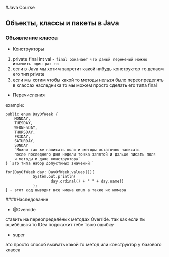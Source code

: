 #Java Course 
## Объекты, классы и пакеты в Java
### Объявление класса
* Конструкторы
1) private final int val - `final означает что даный переменый можно
изменить один раз то`
2) если в Java мы хотим запретит какой нибудь конструктор 
то делаем его тип private 
3) если мы хотим чтобы какой то методы нельзя было переопределять в 
классах наследника то мы можем просто сделать его типа final 
* Перечисления 

example:

    public enum DayOfWeek {
        MONDAY,
        TUESDAY,
        WEDNESDAY,
        THURSDAY,
        FRIDAY,
        SATURDAY,
        SUNDAY
        `Можно так же написать поля и методы остаточно написать 
        после последнего дня недели точка запятой и дальше писать поля
        и методы и даже конструкторы`
    } `Это типа набор допустимых значений `
    
    for(DayOfWeek day: DayOfWeek.values()){
                System.out.println(
                        day.ordinal() + " " + day.name()
                );
    } - этот код выводит все имена enum а также их номера
####Наследование 
* @Override

ставить на переопределёных методах Override. так как если ты ошибёшься 
то IDea подскажит тебе твою ошибку

* super 

это просто способ вызвать какой то метод или конструктор у базового класса
 